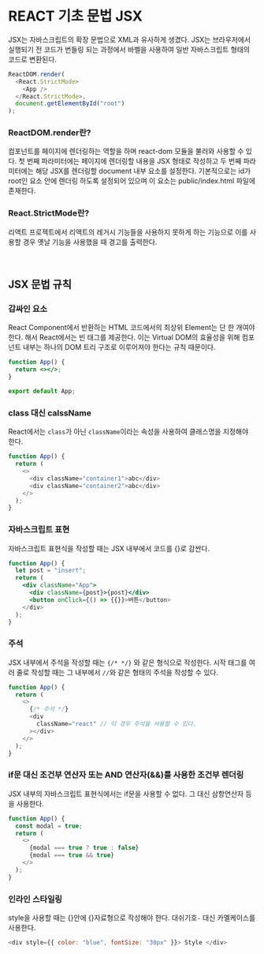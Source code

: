 # REACT 기초 문법 JSX

JSX는 자바스크립트의 확장 문법으로 XML과 유사하게 생겼다. JSX는 브라우저에서 실행되기 전 코드가 번들링 되는 과정에서 바벨을 사용하여 일반 자바스크립트 형태의 코드로 변환된다.

```js
ReactDOM.render(
  <React.StrictMode>
    <App />
  </React.StrictMode>,
  document.getElementById("root")
);
```

### ReactDOM.render란?

컴포넌트를 페이지에 렌더링하는 역할을 하며 react-dom 모듈을 불러와 사용할 수 있다. 첫 번째 파라미터에는 페이지에 렌더링할 내용을 JSX 형태로 작성하고 두 번째 파라미터에는 해당 JSX를 렌더링할 document 내부 요소를 설정한다. 기본적으로는 id가 root인 요소 안에 렌더링 하도록 설정되어 있으며 이 요소는 public/index.html 파일에 존재한다.

### React.StrictMode란?

리액트 프로젝트에서 리액트의 레거시 기능들을 사용하지 못하게 하는 기능으로 이를 사용할 경우 옛날 기능을 사용했을 때 경고를 출력한다.

<br/>

## JSX 문법 규칙

### 감싸인 요소

React Component에서 반환하는 HTML 코드에서의 최상위 Element는 단 한 개여야 한다. 해서 React에서는 빈 태그를 제공한다. 이는 Virtual DOM의 효율성을 위해 컴포넌트 내부는 하나의 DOM 트리 구조로 이루어져야 한다는 규칙 때문이다.

```jsx
function App() {
  return <></>;
}

export default App;
```

### class 대신 calssName

React에서는 `class`가 아닌 `className`이라는 속성을 사용하여 클래스명을 지정해야 한다.

```js
function App() {
  return (
    <>
      <div className="container1">abc</div>
      <div className="container2">abc</div>
    </>
  );
}
```

### 자바스크립트 표현

자바스크립트 표현식을 작성할 때는 JSX 내부에서 코드를 {}로 감싼다.

```jsx
function App() {
  let post = "insert";
  return (
    <div className="App">
      <div className={post}>{post}</div>
      <button onClick={() => {{}}>버튼</button>
    </div>
  );
}
```

### 주석

JSX 내부에서 주석을 작성할 때는 `{/* */}` 와 같은 형식으로 작성한다. 시작 태그를 여러 줄로 작성할 때는 그 내부에서 `//`와 같은 형태의 주석을 작성할 수 있다.

```js
function App() {
  return (
    <>
      {/* 주석 */}
      <div
        className="react" // 이 경우 주석을 사용할 수 있다.
      ></div>
    </>
  );
}
```

### if문 대신 조건부 연산자 또는 AND 연산자(&&)를 사용한 조건부 렌더링

JSX 내부의 자바스크립트 표현식에서는 if문을 사용할 수 없다. 그 대신 삼항연산자 등을 사용한다.

```js
function App() {
  const modal = true;
  return (
    <>
      {modal === true ? true : false}
      {modal === true && true}
    </>
  );
}
```

### 인라인 스타일링

style을 사용할 때는 {}안에 {}자료형으로 작성해야 한다. 대쉬기호`-` 대신 카멜케이스를 사용한다.

```js
<div style={{ color: "blue", fontSize: "30px" }}> Style </div>
```

